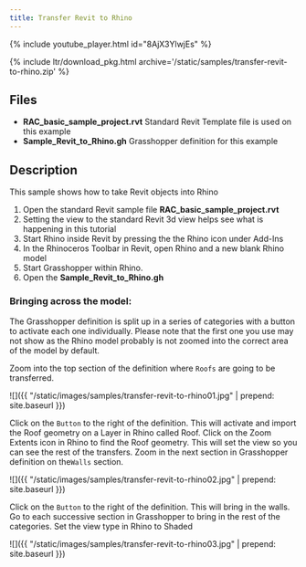 ```yaml
---
title: Transfer Revit to Rhino
---
```


<!-- intro video -->
{% include youtube_player.html id="8AjX3YlwjEs" %}

{% include ltr/download_pkg.html archive='/static/samples/transfer-revit-to-rhino.zip' %}


## Files

- **RAC_basic_sample_project.rvt** Standard Revit Template file is used on this example
- **Sample_Revit_to_Rhino.gh** Grasshopper definition for this example

## Description

This sample shows how to take Revit objects into Rhino

1. Open the standard Revit sample file **RAC_basic_sample_project.rvt**
2. Setting the view to the standard Revit 3d view helps see what is happening in this tutorial 
3. Start Rhino inside Revit by pressing the the Rhino icon under Add-Ins
4. In the Rhinoceros Toolbar in Revit, open Rhino and a new blank Rhino model
5. Start Grasshopper within Rhino.
6. Open the **Sample_Revit_to_Rhino.gh**

### Bringing across the model:

The Grasshopper definition is split up in a series of categories with a button to activate each one individually.  Please note that the first one you use may not show as the Rhino model probably is not zoomed into the correct area of the model by default.

Zoom into the top section of the definition where `Roofs` are going to be transferred.

![]({{ "/static/images/samples/transfer-revit-to-rhino01.jpg" | prepend: site.baseurl }})

Click on the `Button` to the right of the definition.  This will activate and import the Roof geometry on a Layer in Rhino called Roof. 
Click on the Zoom Extents icon in Rhino to find the Roof geometry.  This will set the view so you can see the rest of the transfers.
Zoom in the next section in Grasshopper definition on the`Walls` section.

![]({{ "/static/images/samples/transfer-revit-to-rhino02.jpg" | prepend: site.baseurl }})

Click on the `Button` to the right of the definition. This will bring in the walls.
Go to each successive section in Grasshopper to bring in the rest of the categories.
Set the view type in Rhino to Shaded

![]({{ "/static/images/samples/transfer-revit-to-rhino03.jpg" | prepend: site.baseurl }})
